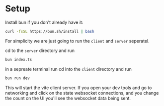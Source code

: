 # Setup

Install bun if you don't already have it:

```bash
curl -fsSL https://bun.sh/install | bash
```

For simplicity we are just going to run the `client` and `server` seperatel.

cd to the `server` directory and run

```bash
bun index.ts
```

in a sepreate terminal run cd into the `client` directory and run

```bash
bun run dev
```

This will start the vite client server. If you open your dev tools and go to networking and click on the state websocket connections, and you change the count on the UI you'll see the websocket data being sent.
